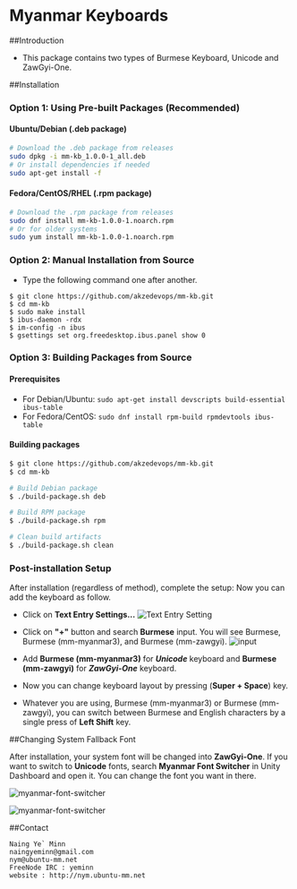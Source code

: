 Myanmar Keyboards
=================

##Introduction

- This package contains two types of Burmese Keyboard, Unicode and ZawGyi-One.

##Installation

### Option 1: Using Pre-built Packages (Recommended)

#### Ubuntu/Debian (.deb package)
```bash
# Download the .deb package from releases
sudo dpkg -i mm-kb_1.0.0-1_all.deb
# Or install dependencies if needed
sudo apt-get install -f
```

#### Fedora/CentOS/RHEL (.rpm package)
```bash
# Download the .rpm package from releases
sudo dnf install mm-kb-1.0.0-1.noarch.rpm
# Or for older systems
sudo yum install mm-kb-1.0.0-1.noarch.rpm
```

### Option 2: Manual Installation from Source

- Type the following command one after another.
```
$ git clone https://github.com/akzedevops/mm-kb.git
$ cd mm-kb
$ sudo make install
$ ibus-daemon -rdx
$ im-config -n ibus
$ gsettings set org.freedesktop.ibus.panel show 0
```

### Option 3: Building Packages from Source

#### Prerequisites
- For Debian/Ubuntu: `sudo apt-get install devscripts build-essential ibus-table`
- For Fedora/CentOS: `sudo dnf install rpm-build rpmdevtools ibus-table`

#### Building packages
```bash
$ git clone https://github.com/akzedevops/mm-kb.git
$ cd mm-kb

# Build Debian package
$ ./build-package.sh deb

# Build RPM package  
$ ./build-package.sh rpm

# Clean build artifacts
$ ./build-package.sh clean
```

### Post-installation Setup

After installation (regardless of method), complete the setup:
Now you can add the keyboard as follow.

- Click on **Text Entry Settings...**
![Text Entry Setting](https://dl.dropboxusercontent.com/u/26716001/Ubuntu/ScreenShots/mm-kb/Ubuntu%2064-bit-2014-10-01-22-11-27.png)

- Click on **"+"** button and search **Burmese** input. You will see Burmese, Burmese (mm-myanmar3), and Burmese (mm-zawgyi).
![input](https://dl.dropboxusercontent.com/u/26716001/Ubuntu/ScreenShots/mm-kb/Ubuntu%2064-bit-2014-10-01-22-12-22.png)

- Add **Burmese (mm-myanmar3)** for ***Unicode*** keyboard and **Burmese (mm-zawgyi)** for ***ZawGyi-One*** keyboard.

- Now you can change keyboard layout by pressing (**Super + Space**) key.

- Whatever you are using, Burmese (mm-myanmar3) or Burmese (mm-zawgyi), you can switch between Burmese and English characters by a single press of **Left Shift** key.

##Changing System Fallback Font

After installation, your system font will be changed into **ZawGyi-One**. If you want to switch to **Unicode** fonts, search **Myanmar Font Switcher** in Unity Dashboard and open it. You can change the font you want in there.

![myanmar-font-switcher](https://dl.dropboxusercontent.com/u/26716001/Ubuntu/ScreenShots/mm-kb/myanmar-font-switcher.png)

![myanmar-font-switcher](https://dl.dropboxusercontent.com/u/26716001/Ubuntu/ScreenShots/mm-kb/Screenshot%20from%202014-10-02%2015%3A07%3A32.png)

##Contact

```
Naing Ye` Minn
naingyeminn@gmail.com
nym@ubuntu-mm.net
FreeNode IRC : yeminn
website : http://nym.ubuntu-mm.net
```
